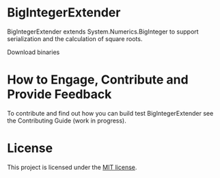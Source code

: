 BigIntegerExtender
==================

BigIntegerExtender extends System.Numerics.BigInteger to support serialization and the calculation of square roots.

Download binaries
[](/releases/download/v1.0.0.0-beta/BigIntegerExtender.dll)

How to Engage, Contribute and Provide Feedback
==================
To contribute and find out how you can build test BigIntegerExtender see the Contributing Guide (work in progress).

License
==================
This project is licensed under the [MIT license](LICENSE).
